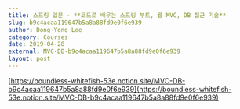 ```yaml
---
title: 스프링 입문 - **코드로 배우는 스프링 부트, 웹 MVC, DB 접근 기술**
slug: b9c4acaa119647b5a8a88fd9e0f6e939
author: Dong-Yong Lee
category: Courses
date: 2019-04-28
external: MVC-DB-b9c4acaa119647b5a8a88fd9e0f6e939
layout: post
---
```


[https://boundless-whitefish-53e.notion.site/MVC-DB-b9c4acaa119647b5a8a88fd9e0f6e939](https://boundless-whitefish-53e.notion.site/MVC-DB-b9c4acaa119647b5a8a88fd9e0f6e939)
